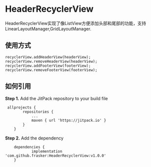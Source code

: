 # HeaderRecyclerView

HeaderRecyclerView实现了像ListView方便添加头部和尾部的功能，支持LinearLayoutManager,GridLayoutManager.
## 使用方式
```
recyclerView.addHeaderView(headerView); 
recyclerView.removeHeaderView(headerView);  
recyclerView.addFooterView(footerView);  
recyclerView.removeFooterView(footerView);  

```
## 如何引用
**Step 1.** Add the JitPack repository to your build file
```
 allprojects {
		repositories {
			...
			maven { url 'https://jitpack.io' }
		}
	}
```
**Step 2.** Add the dependency
```
	dependencies {
	        implementation 'com.github.frasker:HeaderRecyclerView:v1.0.0'
	}
```
